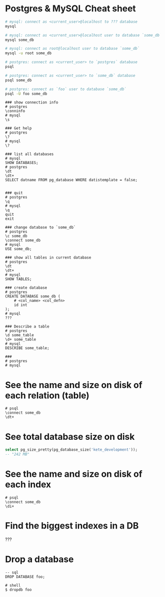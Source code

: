 # Postgres & MySQL Cheat sheet

```bash
# mysql: connect as <current_user>@localhost to ??? database
mysql

# mysql: connect as <current_user>@localhost user to database `some_db`
mysql some_db

# mysql: connect as root@localhost user to database `some_db`
mysql -u root some_db

# postgres: connect as <current_user> to `postgres` database
psql

# postgres: connect as <current_user> to `some_db` database
psql some_db

# postgres: connect as `foo` user to database `some_db`
psql -U foo some_db
```


```psql
### show connection info
# postgres
\conninfo
# mysql
\s

### Get help
# postgres
\?
# mysql
\?

### list all databases
# mysql
SHOW DATABASES;
# postgres
\dt
\dt+
SELECT datname FROM pg_database WHERE datistemplate = false;


### quit
# postgres
\q
# mysql
\q
quit
exit

### change database to `some_db`
# postgres
\c some_db
\connect some_db
# mysql
USE some_db;

### show all tables in current database
# postgres
\dt
\dt+
# mysql
SHOW TABLES;

### create database
# postgres
CREATE DATABASE some_db (
    # <col_name> <col_defn>
    id int
);
# mysql
???

### Describe a table
# postgres
\d some_table
\d+ some_table
# mysql
DESCRIBE some_table;

###
# postgres
# mysql
```

# See the name  and size on disk of each relation (table)

```
# psql
\connect some_db
\dt+
```

# See total database size on disk

```sql
select pg_size_pretty(pg_database_size('kete_development'));
-- "242 MB"
```

# See the name and size on disk of each index

```
# psql
\connect some_db
\di+
```

# Find the biggest indexes in a DB

???


# Drop a database

```
-- sql
DROP DATABASE foo;

# shell
$ dropdb foo
```
